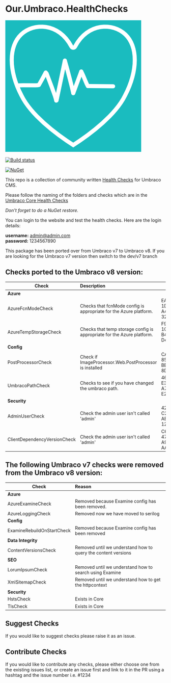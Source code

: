 # Our.Umbraco.HealthChecks

![Our.Umbraco.HealthChecks](/images/health-check.png)

[![Build status](https://ci.appveyor.com/api/projects/status/okgo4pkpogij6a8g?svg=true)](https://ci.appveyor.com/project/prjseal/our-umbraco-healthchecks)


[![NuGet](https://img.shields.io/nuget/dt/Our.Umbraco.HealthChecks.svg)](https://www.nuget.org/packages/Our.Umbraco.HealthChecks/)

This repo is a collection of community written [Health Checks](https://our.umbraco.com/Documentation/Extending/Health-Check/) for Umbraco CMS.

Please follow the naming of the folders and checks which are in the [Umbraco Core Health Checks](https://github.com/umbraco/Umbraco-CMS/tree/v8/dev/src/Umbraco.Web/HealthCheck/Checks)

*Don't forget to do a NuGet restore.*

You can login to the website and test the health checks. Here are the login details:

<strong>username:</strong> admin@admin.com<br/>
<strong>password:</strong> 1234567890

This package has been ported over from Umbraco v7 to Umbraco v8.
If you are looking for the Umbraco v7 version then switch to the dev/v7 branch

## Checks ported to the Umbraco v8 version:

| Check                 | Description                                                            | Id  |
| ---------------------------- |:---------------------------------------------------------------------- | --- |
| **Azure**                    |                                                                        |     |
| AzureFcnModeCheck            | Checks that fcnMode config is appropriate for the Azure platform.      |EA9619FE-1DF4-4399-A4E5-32F2CF0CDC1F|
| AzureTempStorageCheck        | Checks that temp storage config is appropriate for the Azure platform. |F9088377-103A-4712-B428-D4AB6E5B2A67|
| **Config**                   |                                                                        |     |
| PostProcessorCheck           | Check if ImageProcessor.Web.PostProcessor is installed                 |CA765D50-85D9-4346-BBC4-8DEEBB7EBAE2|
| UmbracoPathCheck             | Checks to see if you have changed the umbraco path.                    |467EFE42-E37D-47FE-A75F-E2D7D2D98438|
| **Security**                 |                                                                        |     |
| AdminUserCheck               | Check the admin user isn't called 'admin'                              |42A3A15F-C2F0-48E7-AE5A-1237C5AF5E35|
| ClientDependencyVersionCheck | Check the admin user isn't called 'admin'                              |C6D425DF-47A6-4526-A915-AAA39192634D|

## The following Umbraco v7 checks were removed from the Umbraco v8 version:

| Check                        | Reason                                                            |
| ---------------------------- |:------------------------------------------------------------------|
| **Azure**                    |                                                                   |
| AzureExamineCheck            | Removed because Examine config has been removed.                  |
| AzureLoggingCheck            | Removed now we have moved to serilog                              |
| **Config**                   |                                                                   |
| ExamineRebuildOnStartCheck   | Removed because Examine config has been removed                   |
| **Data Integrity**           |                                                                   |
| ContentVersionsCheck         | Removed until we understand how to query the content versions     |
| **SEO**                      |                                                                   |
| LorumIpsumCheck              | Removed until we understand how to search using Examine           |
| XmlSitemapCheck              | Removed until we understand how to get the httpcontext            |
| **Security**                 |                                                                   |
| HstsCheck                    | Exists in Core                                                    |
| TlsCheck                     | Exists in Core                                                    |

## Suggest Checks

If you would like to suggest checks please raise it as an issue.

## Contribute Checks

If you would like to contribute any checks, please either choose one from the existing issues list, or create an issue first and link to it in the PR using a hashtag and the issue number i.e. #1234
